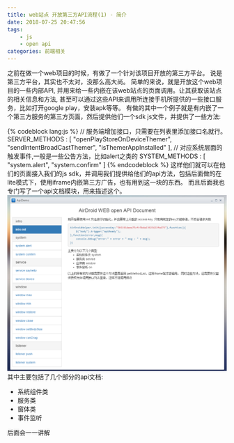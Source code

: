 ```yaml
---
title: web站点 开放第三方API流程(1) - 简介
date: 2018-07-25 20:47:56
tags: 
    - js
    - open api
categories: 前端相关
---
```

之前在做一个web项目的时候，有做了一个针对该项目开放的第三方平台。 说是第三方平台，其实也不太对，没那么高大尚。 简单的来说，就是开放这个web项目的一些内部API, 并用来给一些内嵌在该web站点的页面调用。让其获取该站点的相关信息和方法, 甚至可以通过这些API来调用所连接手机所提供的一些接口服务，比如打开google play，安装apk等等。
有做的其中一个例子就是有内嵌了一个第三方服务的第三方页面，然后提供他们一个sdk js文件，并提供了一些方法:
<!--more-->
{% codeblock lang:js %}
// 服务端增加接口，只需要在列表里添加接口名就行。
SERVER_METHODS : [
    "openPlayStoreOnDeviceThemer",
    "sendIntentBroadCastThemer",
    "isThemerAppInstalled"
],
// 对应系统层面的触发事件,一般是一些公告方法，比如alert之类的
SYSTEM_METHODS : [
    "system.alert",
    "system.confirm"
]
{% endcodeblock %}
这样他们就可以在他们的页面接入我们的js sdk，并调用我们提供给他们的api方法，包括后面做的在lite模式下，使用iframe内嵌第三方广告，也有用到这一块的东西。
而且后面我也专门写了一个api文档模块，用来描述这个。
![1](web-open-api-1/1.png)
其中主要包括了几个部分的api文档:
- 系统组件类
- 服务类
- 窗体类
- 事件监听

后面会一一讲解
